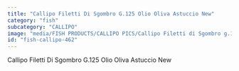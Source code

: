 ```yaml
---
title: "Callipo Filetti Di Sgombro G.125 Olio Oliva Astuccio New"
category: "fish"
subcategory: "CALLIPO"
image: "media/FISH PRODUCTS/CALLIPO PICS/Callipo Filetti di Sgombro g.125 olio oliva astuccio - New.jpg"
id: "fish-callipo-462"
---
```


Callipo Filetti Di Sgombro G.125 Olio Oliva Astuccio New
